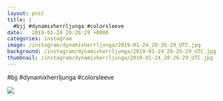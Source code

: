```yaml
---
layout: post
title: |
  #bjj #dynamixherrljunga #colorsleeve
date:   2019-01-24 20:26:29 +0000
categories: instagram
image: /instagram/dynamixherrljunga/2019-01-24_20-26-29_UTC.jpg
background: /instagram/dynamixherrljunga/2019-01-24_20-26-29_UTC.jpg
thumbnail: /instagram/dynamixherrljunga/2019-01-24_20-26-29_UTC.jpg
---
```

#bjj #dynamixherrljunga #colorsleeve



<img src='/www-dynamix-herrljunga/instagram/dynamixherrljunga/2019-01-24_20-26-29_UTC.jpg' class='img-fluid' />
